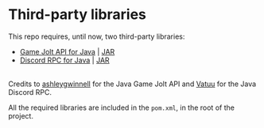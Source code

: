 # Third-party libraries
This repo requires, until now, two third-party libraries:
   - [Game Jolt API for Java](https://github.com/ashleygwinnell/Game-Jolt-Java-Game-API) | [JAR](https://github.com/ashleygwinnell/Game-Jolt-Java-Game-API/blob/master/GJAPI.jar?raw=true)
   - [Discord RPC for Java](https://github.com/Vatuu/discord-rpc) | [JAR](https://github.com/Vatuu/discord-rpc/releases/download/1.6.2/discord-rpc.jar) <br><br>
   
   Credits to [ashleygwinnell](https://github.com/ashleygwinnell/) for the Java Game Jolt API and [Vatuu](https://github.com/Vatuu) for the Java Discord RPC.

   All the required libraries are included in the `pom.xml`, in the root of the project.
